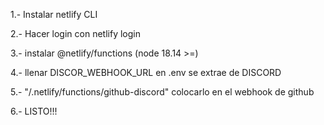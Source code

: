 1.- Instalar netlify CLI

2.- Hacer login con netlify login

3.- instalar @netlify/functions (node 18.14 >=)

4.- llenar DISCOR_WEBHOOK_URL en .env se extrae de DISCORD

5.- "/.netlify/functions/github-discord" colocarlo en el webhook de github

6.- LISTO!!!
